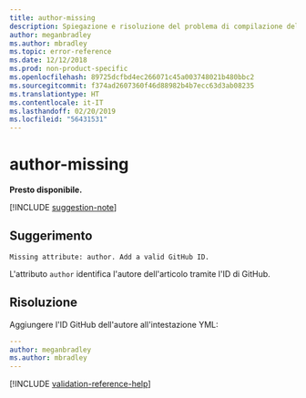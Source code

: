 ```yaml
---
title: author-missing
description: Spiegazione e risoluzione del problema di compilazione della documentazione author-missing.
author: meganbradley
ms.author: mbradley
ms.topic: error-reference
ms.date: 12/12/2018
ms.prod: non-product-specific
ms.openlocfilehash: 89725dcfbd4ec266071c45a003748021b480bbc2
ms.sourcegitcommit: f374ad2607360f46d88982b4b7ecc63d3ab08235
ms.translationtype: HT
ms.contentlocale: it-IT
ms.lasthandoff: 02/20/2019
ms.locfileid: "56431531"
---
```

# <a name="author-missing"></a>author-missing

**Presto disponibile.**

[!INCLUDE [suggestion-note](includes/suggestion-note.md)]

## <a name="suggestion"></a>Suggerimento

`Missing attribute: author. Add a valid GitHub ID.`

L'attributo `author` identifica l'autore dell'articolo tramite l'ID di GitHub. 

## <a name="resolution"></a>Risoluzione

Aggiungere l'ID GitHub dell'autore all'intestazione YML:

```yml
---
author: meganbradley
ms.author: mbradley
---
```

<!--make sure to add this file to your includes folder and verify the path-->
[!INCLUDE [validation-reference-help](includes/validation-reference-help.md)]